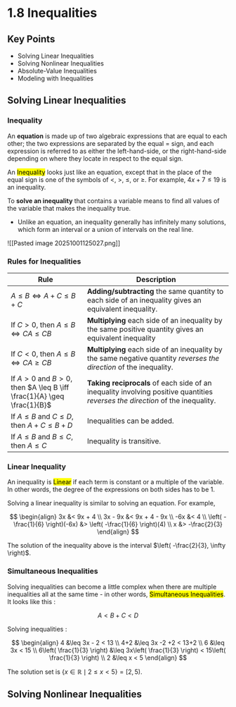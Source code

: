 # 1.8 Inequalities

## Key Points

- Solving Linear Inequalities
- Solving Nonlinear Inequalities
- Absolute-Value Inequalities
- Modeling with Inequalities

## Solving Linear Inequalities

### Inequality

An **equation** is made up of two algebraic expressions that are equal to each other; the two expressions are separated by the equal $=$ sign, and each expression is referred to as either the left-hand-side, or the right-hand-side depending on where they locate in respect to the equal sign.

An <mark class="hltr-trippy">Inequality</mark> looks just like an equation, except that in the place of the equal sign is one of the symbols of $<$, $>$, $\leq$, or $\geq$. For example, $4x+7 \leq 19$ is an inequality.

To **solve an inequality** that contains a variable means to find all values of the variable that makes the inequality true.
- Unlike an equation, an inequality generally has infinitely many solutions, which form an interval or a union of intervals on the real line.

![[Pasted image 20251001125027.png]]


### Rules for Inequalities

| Rule                                                                  | Description                                                                                                                    |
| --------------------------------------------------------------------- | ------------------------------------------------------------------------------------------------------------------------------ |
| $A \leq B \iff A+C \leq B+C$                                          | **Adding/subtracting** the same quantity to each side of an inequality gives an equivalent inequality.                         |
| If $C>0$, then $A\leq B \iff CA \leq CB$                              | **Multiplying** each side of an inequality by the same positive quantity gives an equivalent inequality                        |
| If $C<0$, then $A \leq B \iff CA \geq CB$                             | **Multiplying** each side of an inequality by the same negative quantity *reverses the direction* of the inequality.           |
| If $A>0$ and $B>0$, then $A \leq B \iff \frac{1}{A} \geq \frac{1}{B}$ | **Taking reciprocals** of each side of an inequality involving positive quantities *reverses the direction* of the inequality. |
| If $A \leq B$ and $C \leq D$, then $A+C \leq B + D$                   | Inequalities can be added.                                                                                                     |
| If $A \leq B$ and $B \leq C$, then $A \leq C$                         | Inequality is transitive.                                                                                                      |


### Linear Inequality

An inequality is <mark class="hltr-trippy">Linear</mark> if each term is constant or a multiple of the variable. In other words, the degree of the expressions on both sides has to be $1$.

Solving a linear inequality is similar to solving an equation. For example,

$$
\begin{align}
  3x &< 9x + 4 \\
  3x - 9x &< 9x + 4 - 9x \\
  -6x &< 4 \\
  \left( -\frac{1}{6} \right)(-6x) &> \left( -\frac{1}{6} \right)(4) \\
  x &> -\frac{2}{3}
\end{align}
$$

The solution of the inequality above is the interval $\left( -\frac{2}{3}, \infty \right)$.


### Simultaneous Inequalities

Solving inequalities can become a little complex when there are multiple inequalities all at the same time - in other words, <mark class="hltr-trippy">Simultaneous Inequalities</mark>. It looks like this :

$$
A < B + C < D
$$

Solving inequalities :

$$
\begin{align}
  4 &\leq 3x - 2 < 13 \\
  4+2 &\leq 3x -2 +2 < 13+2 \\
  6 &\leq 3x < 15 \\
  6\left( \frac{1}{3} \right) &\leq 3x\left( \frac{1}{3} \right) < 15\left( \frac{1}{3} \right) \\
  2 &\leq x < 5
\end{align}
$$

The solution set is $\{ x \in \mathbb{R} \mid 2 \leq x < 5 \} = [2, 5)$.


## Solving Nonlinear Inequalities

